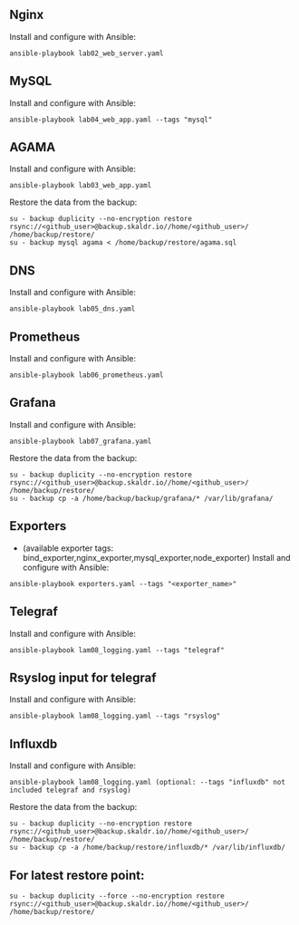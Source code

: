 Nginx
---
Install and configure with Ansible:
~~~
ansible-playbook lab02_web_server.yaml
~~~

MySQL
---
Install and configure with Ansible:
~~~
ansible-playbook lab04_web_app.yaml --tags "mysql"
~~~

AGAMA
-----
Install and configure with Ansible:
~~~
ansible-playbook lab03_web_app.yaml
~~~
Restore the data from the backup:
~~~
su - backup duplicity --no-encryption restore rsync://<github_user>@backup.skaldr.io//home/<github_user>/ /home/backup/restore/
su - backup mysql agama < /home/backup/restore/agama.sql
~~~

DNS
---
Install and configure with Ansible:
~~~
ansible-playbook lab05_dns.yaml
~~~

Prometheus
---
Install and configure with Ansible:

~~~
ansible-playbook lab06_prometheus.yaml
~~~

Grafana
---
Install and configure with Ansible:
~~~
ansible-playbook lab07_grafana.yaml
~~~
Restore the data from the backup:
~~~
su - backup duplicity --no-encryption restore rsync://<github_user>@backup.skaldr.io//home/<github_user>/ /home/backup/restore/
su - backup cp -a /home/backup/backup/grafana/* /var/lib/grafana/
~~~

Exporters
---
- (available exporter tags: bind_exporter,nginx_exporter,mysql_exporter,node_exporter)
Install and configure with Ansible:
~~~
ansible-playbook exporters.yaml --tags "<exporter_name>"
~~~

Telegraf
---
Install and configure with Ansible:
~~~
ansible-playbook lam08_logging.yaml --tags "telegraf"
~~~

Rsyslog input for telegraf
---
Install and configure with Ansible:
~~~
ansible-playbook lam08_logging.yaml --tags "rsyslog"
~~~

Influxdb
---
Install and configure with Ansible:
~~~
ansible-playbook lam08_logging.yaml (optional: --tags "influxdb" not included telegraf and rsyslog)
~~~
Restore the data from the backup:
~~~
su - backup duplicity --no-encryption restore rsync://<github_user>@backup.skaldr.io//home/<github_user>/ /home/backup/restore/
su - backup cp -a /home/backup/restore/influxdb/* /var/lib/influxdb/
~~~

For latest restore point:
---
~~~
su - backup duplicity --force --no-encryption restore rsync://<github_user>@backup.skaldr.io//home/<github_user>/ /home/backup/restore/
~~~
